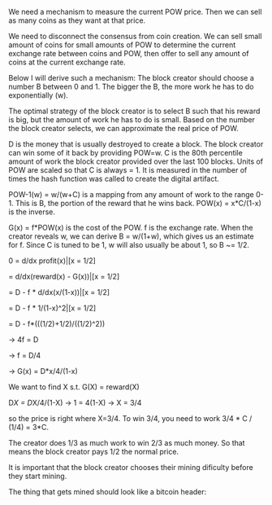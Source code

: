 We need a mechanism to measure the current POW price. Then we can sell as many coins as they want at that price.

We need to disconnect the consensus from coin creation. We can sell small amount of coins for small amounts of POW to determine the current exchange rate between coins and POW, then offer to sell any amount of coins at the current exchange rate. 


Below I will derive such a mechanism:
The block creator should choose a number B between 0 and 1. The bigger the B, the more work he has to do exponentially (w).

The optimal strategy of the block creator is to select B such that his reward is big, but the amount of work he has to do is small. Based on the number the block creator selects, we can approximate the real price of POW.

D is the money that is usually destroyed to create a block. The block creator can win some of it back by providing POW=w.
C is the 80th percentile amount of work the block creator provided over the last 100 blocks. Units of POW are scaled so that C is always = 1. It is measured in the number of times the hash function was called to create the digital artifact. 

POW-1(w) = w/(w+C) is a mapping from any amount of work to the range 0-1. This is B, the portion of the reward that he wins back.
POW(x) = x*C/(1-x) is the inverse.

G(x) = f*POW(x) is the cost of the POW. f is the exchange rate. 
When the creator reveals w, we can derive B = w/(1+w), which gives us an estimate for f.
Since C is tuned to be 1, w will also usually be about 1, so B ~= 1/2.

0 = d/dx profit(x)|[x = 1/2] 

  = d/dx(reward(x) - G(x))|[x = 1/2] 

  = D - f * d/dx(x/(1-x))|[x = 1/2]

  = D - f * 1/(1-x)^2|[x = 1/2]

  = D - f*(((1/2)+1/2)/((1/2)^2))

-> 4f = D

-> f = D/4

-> G(x) = D*x/4/(1-x)

We want to find X s.t. G(X) = reward(X)

D*X = D*X/4/(1-X) -> 1 = 4(1-X) -> X = 3/4

so the price is right where X=3/4. To win 3/4, you need to work 3/4 * C / (1/4) = 3*C.

The creator does 1/3 as much work to win 2/3 as much money. So that means the block creator pays 1/2 the normal price.

It is important that the block creator chooses their mining dificulty before they start mining.

The thing that gets mined should look like a bitcoin header:

